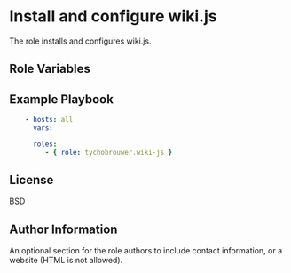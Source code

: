 Install and configure wiki.js
=========

The role installs and configures wiki.js.

Role Variables
--------------



Example Playbook
----------------

```yaml
    - hosts: all
      vars:

      roles:
         - { role: tychobrouwer.wiki-js }
```

License
-------

BSD

Author Information
------------------

An optional section for the role authors to include contact information, or a website (HTML is not allowed).

